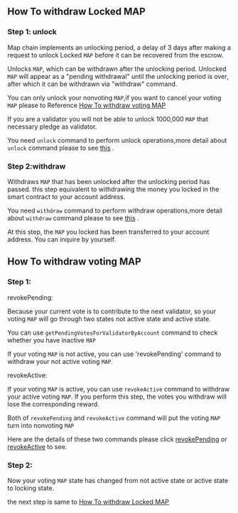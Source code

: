 ## How To withdraw Locked MAP

### Step 1: unlock

Map chain implements an unlocking period, a delay of 3 days after making a request to unlock Locked `MAP` before it can be recovered from the escrow.

Unlocks `MAP`, which can be withdrawn after the unlocking period. Unlocked `MAP` will appear as a "pending withdrawal" until the unlocking period is over, after which it can be withdrawn via "withdraw" command.

You can only unlock your nonvoting `MAP`,if you want to cancel your voting `MAP` please to Reference [How To withdraw voting MAP](./how-to-withdraw.md#how-to-withdraw-voting-map)

If you are a validator you will not be able to unlock 1000,000 `MAP` that necessary pledge as validator.

You need `unlock` command to perform unlock operations,more detail about `unlock` command please to see [this](./marker/AboutCommon.md#unlockmap) .

### Step 2:withdraw

Withdraws `MAP` that has been unlocked after the unlocking period has passed. this step equivalent to withdrawing the money you locked in the smart contract to your account address.

You need `withdraw` command to perform withdraw operations,more detail about `withdraw` command please to see [this](./marker/AboutCommon.md#withdrawmap) .

At this step, the `MAP` you locked has been transferred to your account address. You can inquire by yourself.

## How To withdraw voting MAP

### Step 1:

revokePending:

Because your current vote is to contribute to the next validator, so your voting `MAP` will go through two states not active state and active state.

You can use `getPendingVotesForValidatorByAccount` command to  check whether you have inactive `MAP`

If your voting `MAP` is not active, you can use 'revokePending' command to withdraw your not active voting `MAP`.

revokeActive:

If your voting `MAP` is active, you can use `revokeActive` command to withdraw your  active voting `MAP`. If you perform this step, the votes you withdraw will lose the corresponding reward.

Both of `revokePending` and `revokeActive` command will put the voting `MAP` turn into nonvoting `MAP` 

Here are the details of these two commands please click [revokePending](./marker/AboutVote.md#revokepending) or [revokeActive](./marker/AboutVote.md#revokeactive) to see.

### Step 2:

Now your voting `MAP` state has changed from not active state or active state to locking state.

the next step is same to [How To withdraw Locked MAP](./how-to-withdraw.md#how-to-withdraw-locked-map)
